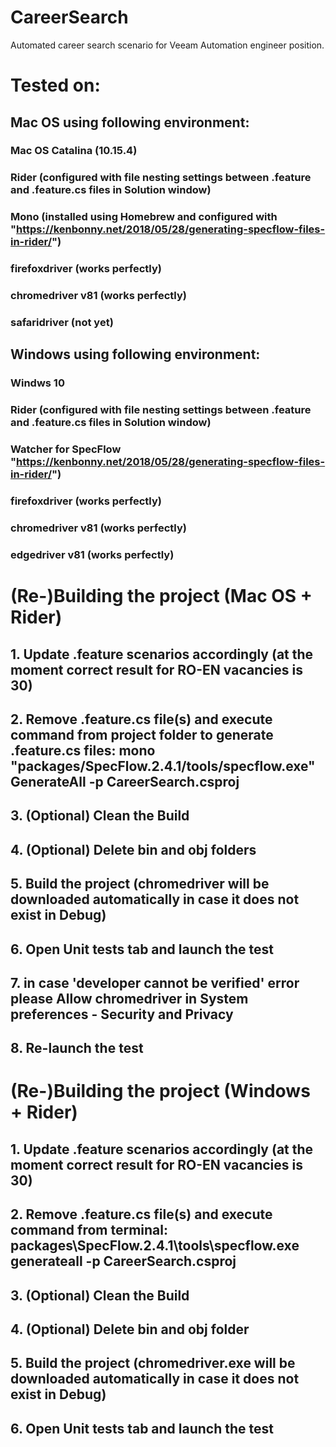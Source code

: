 # CareerSearch
 Automated career search scenario for Veeam Automation engineer position.

 # Tested on:
 ## Mac OS using following environment:
 ### Mac OS Catalina (10.15.4)
 ### Rider (configured with file nesting settings between .feature and .feature.cs files in Solution window)
 ### Mono (installed using Homebrew and configured with "https://kenbonny.net/2018/05/28/generating-specflow-files-in-rider/")
 ### firefoxdriver (works perfectly)
 ### chromedriver v81 (works perfectly)
 ### safaridriver (not yet)
 
 ## Windows using following environment:
 ### Windws 10
 ### Rider (configured with file nesting settings between .feature and .feature.cs files in Solution window)
 ### Watcher for SpecFlow "https://kenbonny.net/2018/05/28/generating-specflow-files-in-rider/")
 ### firefoxdriver (works perfectly)
 ### chromedriver v81 (works perfectly)
 ### edgedriver v81 (works perfectly)

 # (Re-)Building the project (Mac OS + Rider)
 ## 1. Update .feature scenarios accordingly (at the moment correct result for RO-EN vacancies is 30)
 ## 2. Remove .feature.cs file(s) and execute command from project folder to generate .feature.cs files: mono "packages/SpecFlow.2.4.1/tools/specflow.exe" GenerateAll -p CareerSearch.csproj
 ## 3. (Optional) Clean the Build
 ## 4. (Optional) Delete bin and obj folders
 ## 5. Build the project (chromedriver will be downloaded automatically in case it does not exist in Debug)
 ## 6. Open Unit tests tab and launch the test
 ## 7. in case 'developer cannot be verified' error please Allow chromedriver in System preferences - Security and Privacy
 ## 8. Re-launch the test

 # (Re-)Building the project (Windows + Rider)
 ## 1. Update .feature scenarios accordingly (at the moment correct result for RO-EN vacancies is 30)
 ## 2. Remove .feature.cs file(s) and execute command from terminal: packages\SpecFlow.2.4.1\tools\specflow.exe generateall -p CareerSearch.csproj
 ## 3. (Optional) Clean the Build
 ## 4. (Optional) Delete bin and obj folder
 ## 5. Build the project (chromedriver.exe will be downloaded automatically in case it does not exist in Debug)
 ## 6. Open Unit tests tab and launch the test